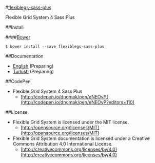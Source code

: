 #[flexiblegs-sass-plus](http://flexible.gs)

Flexible Grid System 4 Sass Plus

##Install

####[Bower](http://bower.io)
```
$ bower install --save flexiblegs-sass-plus
```

##Documentation
- [English](https://github.com/flexiblegs/flexiblegs-docs/tree/master/en/) (Preparing)
- [Turkish](https://github.com/flexiblegs/flexiblegs-docs/tree/master/tr/) (Preparing)

##CodePen
- Flexible Grid System 4 Sass Plus
  - [http://codepen.io/dnomak/pen/eNEOvP](http://codepen.io/dnomak/pen/eNEOvP?editors=110)

##License
- Flexible Grid System is licensed under the MIT license.
  - [http://opensource.org/licenses/MIT](http://opensource.org/licenses/MIT)
- Flexible Grid System documentation is licensed under a Creative Commons Attribution 4.0 International License.
  - [http://creativecommons.org/licenses/by/4.0](http://creativecommons.org/licenses/by/4.0)
